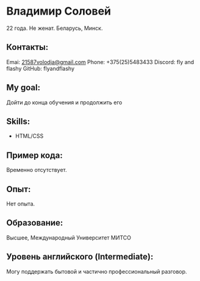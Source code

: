 # Владимир Соловей
22 года. Не женат.
Беларусь, Минск.

## Контакты:
Emai: 21587volodja@gmail.com 
Phone: +375(25)5483433 
Discord: fly and flashy 
GitHub: flyandflashy

## My goal:
Дойти до конца обучения и продолжить его

## Skills:

  * HTML/CSS 

## Пример кода:

Временно отсутствует.

## Опыт:
Нет опыта.

## Образование: 
Высшее, 
Международный Университет МИТСО

## Уровень английского (Intermediate):
Могу поддержать бытовой и частично профессиональный разговор.